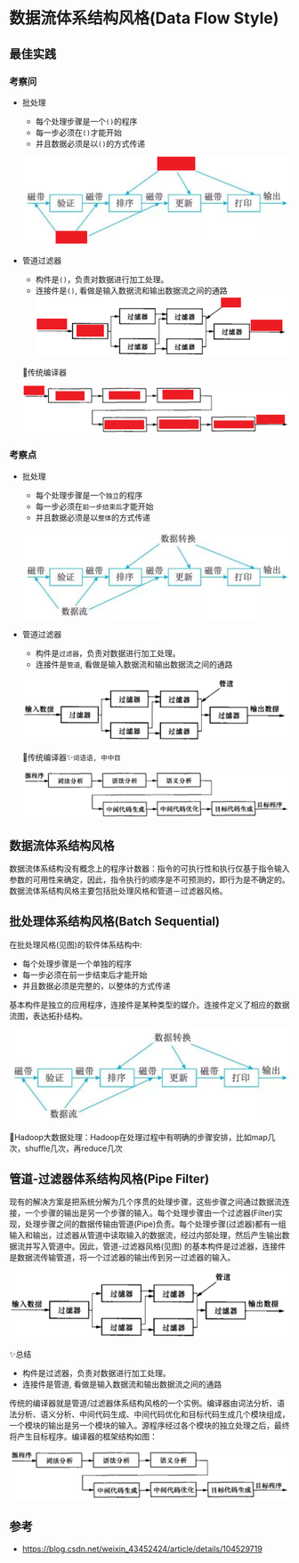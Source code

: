 # 数据流体系结构风格(Data Flow Style)

## 最佳实践

### 考察问

- 批处理
    - 每个处理步骤是一个`()`的程序
    - 每一步必须在`()`才能开始
    - 并且数据必须是以`()`的方式传递

    ![alt text](3软件架构风格/批处理体系结构风格示意图_评估.png)

- 管道过滤器
    - 构件是`()`，负责对数据进行加工处理。
    - 连接件是`()`, 看做是输入数据流和输出数据流之间的通路
    ![alt text](3软件架构风格/管道过滤器体系结构风格_评估.png)

    🌰传统编译器

    ![alt text](3软件架构风格/传统编译器_评估.png)

### 考察点

- 批处理
    - 每个处理步骤是一个`独立`的程序
    - 每一步必须在`前一步结束后`才能开始
    - 并且数据必须是以`整体`的方式传递

    ![alt text](3软件架构风格/批处理体系结构风格示意图.png)

- 管道过滤器
    - 构件是`过滤器`，负责对数据进行加工处理。
    - 连接件是`管道`, 看做是输入数据流和输出数据流之间的通路

    ![alt text](3软件架构风格/管道过滤器体系结构风格.png)

    🌰传统编译器✨`词语语, 中中目`

    ![alt text](3软件架构风格/传统编译器.png)

## 数据流体系结构风格

数据流体系结构没有概念上的程序计数器：指令的可执行性和执行仅基于指令输入参数的可用性来确定，因此，指令执行的顺序是不可预测的，即行为是不确定的。数据流体系结构风格主要包括批处理风格和管道－过滤器风格。

## 批处理体系结构风格(Batch Sequential)

在批处理风格(见图)的软件体系结构中:

- 每个处理步骤是一个单独的程序
- 每一步必须在前一步结束后才能开始
- 并且数据必须是完整的，以整体的方式传递

基本构件是独立的应用程序，连接件是某种类型的媒介。连接件定义了相应的数据流图，表达拓扑结构。

![alt text](3软件架构风格/批处理体系结构风格示意图.png)

🌰Hadoop大数据处理：Hadoop在处理过程中有明确的步骤安排，比如map几次，shuffle几次，再reduce几次

## 管道-过滤器体系结构风格(Pipe Filter)

现有的解决方案是把系统分解为几个序贯的处理步骤，这些步骤之间通过数据流连接，一个步骤的输出是另一个步骤的输入。每个处理步骤由一个过滤器(Filter)实现，处理步骤之间的数据传输由管道(Pipe)负责。每个处理步骤(过滤器)都有一组输入和输出，过滤器从管道中读取输入的数据流，经过内部处理，然后产生输出数据流并写入管道中。因此，管道-过滤器风格(见图) 的基本构件是过滤器，连接件是数据流传输管道，将一个过滤器的输出传到另一过滤器的输入。

![alt text](3软件架构风格/管道过滤器体系结构风格.png)

✨总结

- 构件是过滤器，负责对数据进行加工处理。
- 连接件是管道, 看做是输入数据流和输出数据流之间的通路

传统的编译器就是管道/过滤器体系结构风格的一个实例。编译器由词法分析、语法分析、语义分析、中间代码生成、中间代码优化和目标代码生成几个模块组成，一个模块的输出是另一个模块的输入。源程序经过各个模块的独立处理之后，最终将产生目标程序。编译器的框架结构如图：

![alt text](3软件架构风格/传统编译器.png)

## 参考

- <https://blog.csdn.net/weixin_43452424/article/details/104529719>
